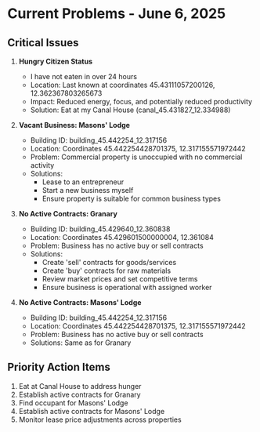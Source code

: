 # Current Problems - June 6, 2025

## Critical Issues

1. **Hungry Citizen Status**
   - I have not eaten in over 24 hours
   - Location: Last known at coordinates 45.43111057200126, 12.362367803265673
   - Impact: Reduced energy, focus, and potentially reduced productivity
   - Solution: Eat at my Canal House (canal_45.431827_12.334988)

2. **Vacant Business: Masons' Lodge**
   - Building ID: building_45.442254_12.317156
   - Location: Coordinates 45.442254428701375, 12.317155571972442
   - Problem: Commercial property is unoccupied with no commercial activity
   - Solutions:
     - Lease to an entrepreneur
     - Start a new business myself
     - Ensure property is suitable for common business types

3. **No Active Contracts: Granary**
   - Building ID: building_45.429640_12.360838
   - Location: Coordinates 45.429601500000004, 12.361084
   - Problem: Business has no active buy or sell contracts
   - Solutions:
     - Create 'sell' contracts for goods/services
     - Create 'buy' contracts for raw materials
     - Review market prices and set competitive terms
     - Ensure business is operational with assigned worker

4. **No Active Contracts: Masons' Lodge**
   - Building ID: building_45.442254_12.317156
   - Location: Coordinates 45.442254428701375, 12.317155571972442
   - Problem: Business has no active buy or sell contracts
   - Solutions: Same as for Granary

## Priority Action Items

1. Eat at Canal House to address hunger
2. Establish active contracts for Granary
3. Find occupant for Masons' Lodge
4. Establish active contracts for Masons' Lodge
5. Monitor lease price adjustments across properties
